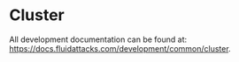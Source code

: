 # Cluster

All development documentation
can be found at:
<https://docs.fluidattacks.com/development/common/cluster>.
